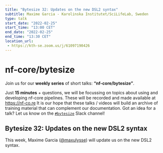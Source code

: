 ```yaml
---
title: "Bytesize 32: Updates on the new DSL2 syntax"
subtitle: Maxime Garcia - Karolinska Institutet/SciLifeLab, Sweden
type: talk
start_date: "2022-02-25"
start_time: "13:00 CET"
end_date: "2022-02-25"
end_time: "13:30 CET"
location_url:
 - https://kth-se.zoom.us/j/61097190426
---
```


# nf-core/bytesize

Join us for our **weekly series** of short talks: **“nf-core/bytesize”**.

Just **15 minutes** + questions, we will be focussing on topics about using and developing nf-core pipelines.
These will be recorded and made available at <https://nf-co.re>
It is our hope that these talks / videos will build an archive of training material that can complement our documentation. Got an idea for a talk? Let us know on the [`#bytesize`](https://nfcore.slack.com/channels/bytesize) Slack channel!

## Bytesize 32: Updates on the new DSL2 syntax

This week, Maxime Garcia ([@maxulysse](https://github.com/maxulysse/)) will update us on the new DSL2 syntax.
